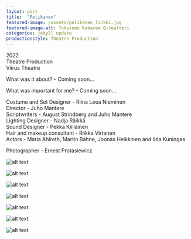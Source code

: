 ```yaml
---
layout: post
title:  "Pelikanen"
featured-image: /assets/pelikanen_linkki.jpg
featured-image-alt: Toksinen Kabaree Q-teatteri
categories: jekyll update
productionstyle: Theatre Production
---
```

  2022  
  Theatre Production  
  Viirus Theatre

  
<div class="post-text-alone">  
  What was it about? – Coming soon... 
<p></p>
  What was important for me? - Coming soon...
</div>  
<p></p>

  
  Costume and Set Designer - Riina Leea Nieminen  
  Director - Juho Mantere  
  Scriptwriters - August Strindberg and Juho Mantere  
  Lighting Designer - Nadja Räikkä  
  Sound Designer - Pekka Kiiliäinen   
  Hair and makeup consultant - Riikka Virtanen  
  Actors - Maria Ahlroth, Martin Bahne, Joonas Heikkinen and Iida Kuningas 
  

  Photographer - Ernest Protasiewicz
  
  
![alt text](/assets/projects/pelikanen1.jpg)  
  
![alt text](/assets/projects/pelikanen2.jpg)

![alt text](/assets/projects/pelikanen3.jpg) 

![alt text](/assets/projects/pelikanen4.jpg)  

![alt text](/assets/projects/pelikanen5.jpg) 

![alt text](/assets/projects/pelikanen6.jpg)   
 
![alt text](/assets/projects/luonnos13.jpg)   



